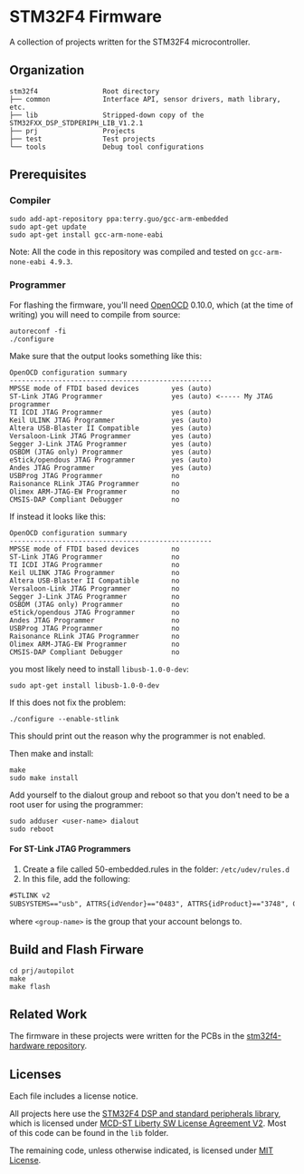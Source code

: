# STM32F4 Firmware
A collection of projects written for the STM32F4 microcontroller.


## Organization
```
stm32f4                Root directory
├── common             Interface API, sensor drivers, math library, etc.
├── lib                Stripped-down copy of the STM32FXX_DSP_STDPERIPH_LIB_V1.2.1
├── prj                Projects
├── test               Test projects
└── tools              Debug tool configurations
```

## Prerequisites
### Compiler
```shell
sudo add-apt-repository ppa:terry.guo/gcc-arm-embedded
sudo apt-get update
sudo apt-get install gcc-arm-none-eabi
```

Note: All the code in this repository was compiled and tested on `gcc-arm-none-eabi 4.9.3`.

### Programmer
For flashing the firmware, you'll need [OpenOCD](http://openocd.org/) 0.10.0, which (at the time of writing) you will need to compile from source:

```shell
autoreconf -fi
./configure
```

Make sure that the output looks something like this:
```shell
OpenOCD configuration summary
--------------------------------------------------
MPSSE mode of FTDI based devices        yes (auto)
ST-Link JTAG Programmer                 yes (auto) <----- My JTAG programmer
TI ICDI JTAG Programmer                 yes (auto)
Keil ULINK JTAG Programmer              yes (auto)
Altera USB-Blaster II Compatible        yes (auto)
Versaloon-Link JTAG Programmer          yes (auto)
Segger J-Link JTAG Programmer           yes (auto)
OSBDM (JTAG only) Programmer            yes (auto)
eStick/opendous JTAG Programmer         yes (auto)
Andes JTAG Programmer                   yes (auto)
USBProg JTAG Programmer                 no
Raisonance RLink JTAG Programmer        no
Olimex ARM-JTAG-EW Programmer           no
CMSIS-DAP Compliant Debugger            no
```

If instead it looks like this:
```shell
OpenOCD configuration summary
--------------------------------------------------
MPSSE mode of FTDI based devices        no
ST-Link JTAG Programmer                 no
TI ICDI JTAG Programmer                 no
Keil ULINK JTAG Programmer              no
Altera USB-Blaster II Compatible        no
Versaloon-Link JTAG Programmer          no
Segger J-Link JTAG Programmer           no
OSBDM (JTAG only) Programmer            no
eStick/opendous JTAG Programmer         no
Andes JTAG Programmer                   no
USBProg JTAG Programmer                 no
Raisonance RLink JTAG Programmer        no
Olimex ARM-JTAG-EW Programmer           no
CMSIS-DAP Compliant Debugger            no
```

you most likely need to install `libusb-1.0-0-dev`:
```shell
sudo apt-get install libusb-1.0-0-dev
```

If this does not fix the problem:
```
./configure --enable-stlink
```

This should print out the reason why the programmer is not enabled.

Then make and install:
```shell
make
sudo make install
```

Add yourself to the dialout group and reboot so that you don't need to be a root user for using the programmer:
```shell
sudo adduser <user-name> dialout
sudo reboot
```

#### For ST-Link JTAG Programmers
1. Create a file called 50-embedded.rules in the folder: `/etc/udev/rules.d`
2. In this file, add the following: 
```txt
#STLINK v2
SUBSYSTEMS=="usb", ATTRS{idVendor}=="0483", ATTRS{idProduct}=="3748", GROUP="<group-name>", MODE="666"
```

where `<group-name>` is the group that your account belongs to. 


## Build and Flash Firware
```shell
cd prj/autopilot
make
make flash
```


## Related Work
The firmware in these projects were written for the PCBs in the [stm32f4-hardware repository](https://github.com/r-oung/stm32f4-hardware).


## Licenses
Each file includes a license notice.

All projects here use the [STM32F4 DSP and standard peripherals library](https://www.st.com/en/embedded-software/stsw-stm32065.html), which is licensed under [MCD-ST Liberty SW License Agreement V2](http://www.st.com/software_license_agreement_liberty_v2). Most of this code can be found in the `lib` folder.

The remaining code, unless otherwise indicated, is licensed under [MIT License](https://opensource.org/licenses/MIT).
